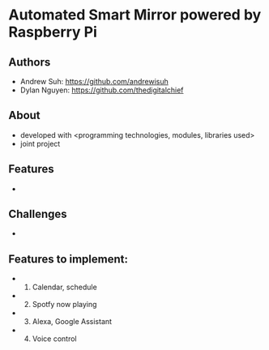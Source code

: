 # Automated Smart Mirror powered by Raspberry Pi

## Authors
  * Andrew Suh: https://github.com/andrewisuh
  * Dylan Nguyen: https://github.com/thedigitalchief

## About
  * developed with <programming technologies, modules, libraries used>
  * joint project    

## Features
  *
  
## Challenges
  *
  
## Features to implement:
  * 1. Calendar, schedule 
  * 2. Spotfy now playing
  * 3. Alexa, Google Assistant 
  * 4. Voice control
